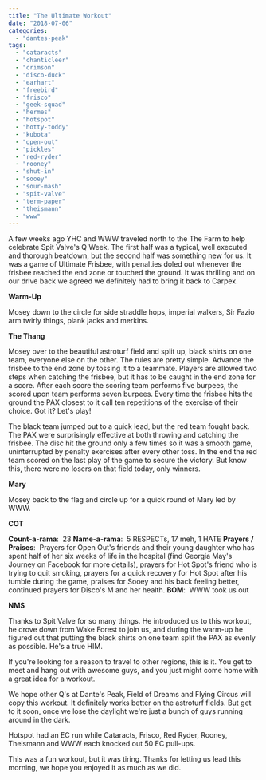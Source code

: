 ```yaml
---
title: "The Ultimate Workout"
date: "2018-07-06"
categories: 
  - "dantes-peak"
tags: 
  - "cataracts"
  - "chanticleer"
  - "crimson"
  - "disco-duck"
  - "earhart"
  - "freebird"
  - "frisco"
  - "geek-squad"
  - "hermes"
  - "hotspot"
  - "hotty-toddy"
  - "kubota"
  - "open-out"
  - "pickles"
  - "red-ryder"
  - "rooney"
  - "shut-in"
  - "sooey"
  - "sour-mash"
  - "spit-valve"
  - "term-paper"
  - "theismann"
  - "www"
---
```


A few weeks ago YHC and WWW traveled north to the The Farm to help celebrate Spit Valve's Q Week. The first half was a typical, well executed and thorough beatdown, but the second half was something new for us. It was a game of Ultimate Frisbee, with penalties doled out whenever the frisbee reached the end zone or touched the ground. It was thrilling and on our drive back we agreed we definitely had to bring it back to Carpex.

**Warm-Up**

Mosey down to the circle for side straddle hops, imperial walkers, Sir Fazio arm twirly things, plank jacks and merkins.

**The Thang**

Mosey over to the beautiful astroturf field and split up, black shirts on one team, everyone else on the other. The rules are pretty simple. Advance the frisbee to the end zone by tossing it to a teammate. Players are allowed two steps when catching the frisbee, but it has to be caught in the end zone for a score. After each score the scoring team performs five burpees, the scored upon team performs seven burpees. Every time the frisbee hits the ground the PAX closest to it call ten repetitions of the exercise of their choice. Got it? Let's play!

The black team jumped out to a quick lead, but the red team fought back. The PAX were surprisingly effective at both throwing and catching the frisbee. The disc hit the ground only a few times so it was a smooth game, uninterrupted by penalty exercises after every other toss. In the end the red team scored on the last play of the game to secure the victory. But know this, there were no losers on that field today, only winners.

**Mary**

Mosey back to the flag and circle up for a quick round of Mary led by WWW.

**COT**

**Count-a-rama**:  23 **Name-a-rama**:  5 RESPECTs, 17 meh, 1 HATE **Prayers / Praises**:  Prayers for Open Out's friends and their young daughter who has spent half of her six weeks of life in the hospital (find Georgia May's Journey on Facebook for more details), prayers for Hot Spot's friend who is trying to quit smoking, prayers for a quick recovery for Hot Spot after his tumble during the game, praises for Sooey and his back feeling better, continued prayers for Disco's M and her health. **BOM**:  WWW took us out

**NMS**

Thanks to Spit Valve for so many things. He introduced us to this workout, he drove down from Wake Forest to join us, and during the warm-up he figured out that putting the black shirts on one team split the PAX as evenly as possible. He's a true HIM.

If you're looking for a reason to travel to other regions, this is it. You get to meet and hang out with awesome guys, and you just might come home with a great idea for a workout.

We hope other Q's at Dante's Peak, Field of Dreams and Flying Circus will copy this workout. It definitely works better on the astroturf fields. But get to it soon, once we lose the daylight we're just a bunch of guys running around in the dark.

Hotspot had an EC run while Cataracts, Frisco, Red Ryder, Rooney, Theismann and WWW each knocked out 50 EC pull-ups.

This was a fun workout, but it was tiring. Thanks for letting us lead this morning, we hope you enjoyed it as much as we did.

